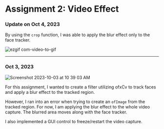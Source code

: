 # Assignment 2: Video Effect
### Update on Oct 4, 2023
By using the `crop` function, I was able to apply the blur effect only to the face tracker.

![ezgif com-video-to-gif](https://github.com/LilYuuu/seeing-machines/assets/44248733/d588fcde-735f-4b60-a6f4-13fe93f329e9)

---

### Oct 3, 2023

![Screenshot 2023-10-03 at 10 39 03 AM](https://github.com/LilYuuu/seeing-machines/assets/44248733/1a810f98-4377-4e9e-8029-c3b2781d0661)

For this assignment, I wanted to create a filter utilizing ofxCv to track faces and apply a blur effect to the tracked region.

However, I ran into an error when trying to create an `ofImage` from the tracked region. For now, I am applying the blur effect to the whole video capture. The blurred area moves along with the face tracker.

I also implemented a GUI control to freeze/restart the video capture.
